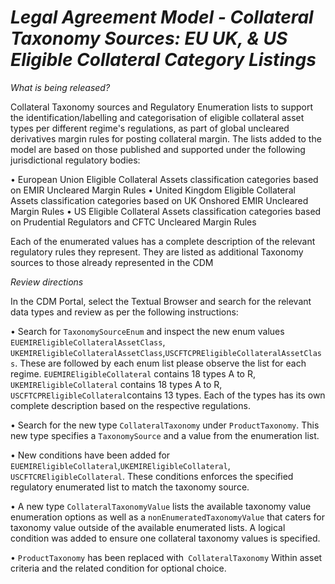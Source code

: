 # *Legal Agreement Model - Collateral Taxonomy Sources: EU UK, & US Eligible Collateral Category Listings*

_What is being released?_

Collateral Taxonomy sources and Regulatory Enumeration lists to support the identification/labelling and categorisation of eligible collateral asset types per different regime's regulations, as part of global uncleared derivatives margin rules for posting collateral margin. The lists added to the model are based on those published and supported under the following jurisdictional regulatory bodies:

•	European Union Eligible Collateral Assets classification categories based on EMIR Uncleared Margin Rules
•	United Kingdom Eligible Collateral Assets classification categories based on UK Onshored EMIR Uncleared Margin Rules
•	US Eligible Collateral Assets classification categories based on Prudential Regulators and CFTC Uncleared Margin Rules

Each of the enumerated values has a complete description of the relevant regulatory rules they represent. They are listed as additional Taxonomy sources to those already represented in the CDM 


_Review directions_

In the CDM Portal, select the Textual Browser and search for the relevant data types and review as per the following instructions:

•	Search for `TaxonomySourceEnum` and inspect the new  enum values `EUEMIREligibleCollateralAssetClass`, `UKEMIREligibleCollateralAssetClass`,`USCFTCPREligibleCollateralAssetClass`. These are followed by each enum list please observe the list for each regime. `EUEMIREligibleCollateral` contains 18 types A to R, `UKEMIREligibleCollateral` contains 18 types A to R, `USCFTCPREligibleCollateral`contains 13 types. Each of the types has its own complete description based on the respective regulations.

•	Search for the new type `CollateralTaxonomy` under `ProductTaxonomy`. This new type specifies a `TaxonomySource` and a value from the enumeration list. 

•	New conditions have been added for `EUEMIREligibleCollateral`,`UKEMIREligibleCollateral`, `USCFTCREligibleCollateral`. These conditions enforces the specified regulatory enumerated list to match the taxonomy source.

•	A new type `CollateralTaxonomyValue` lists the available taxonomy value enumeration options as well as a `nonEnumeratedTaxonomyValue` that caters for taxonomy value outside of the available enumerated lists. A logical condition was added to ensure one collateral taxonomy values is specified.

•	`ProductTaxonomy` has been replaced with` CollateralTaxonomy` Within asset criteria and the related condition for optional choice.


